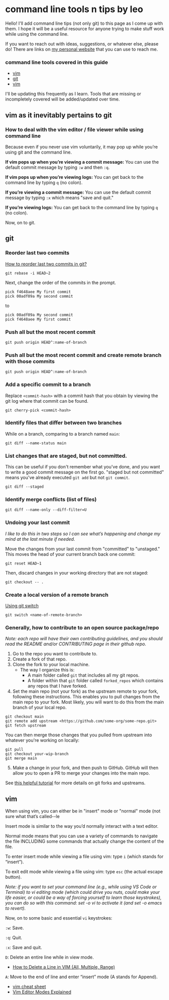 # command line tools n tips by leo

Hello! I'll add command line tips (not only git) to this page as I come up with them. 
I hope it will be a useful resource for anyone trying to make stuff work while using 
the command line.

If you want to reach out with ideas, suggestions, or whatever else, please do! There 
are links on [my personal website](https://leoebfolsom.com/) that you can use to reach me.

### command line tools covered in this guide
* [vim](#vim-as-it-inevitably-pertains-to-git)
* [git](#git)
* [vim](#vim)

I'll be updating this frequently as I learn. Tools that are missing or incompletely covered will be added/updated over time.

## vim as it inevitably pertains to git

### How to deal with the vim editor / file viewer while using command line
Because even if you never use vim voluntarily, it may pop up while you’re 
using git and the command line.

**If vim pops up when you’re viewing a commit message:** You can use the default 
commit message by typing `:w` and then `:q`.

**If vim pops up when you’re viewing logs:** You can get back to the command 
line by typing `q` (no colon).

**If you’re viewing a commit message:** You can use the default commit message by typing `:x` which means "save and quit."

**If you’re viewing logs:** You can get back to the command line by typing `q` (no colon).

Now, on to git.

## git

### Reorder last two commits
[How to reorder last two commits in git?](https://stackoverflow.com/questions/33388210/how-to-reorder-last-two-commits-in-git)

```
git rebase -i HEAD~2
```

Next, change the order of the commits in the prompt.

```
pick f4648aee My first commit
pick 00adf09a My second commit
```

to

```
pick 00adf09a My second commit
pick f4648aee My first commit
```

### Push all but the most recent commit

```
git push origin HEAD^:name-of-branch
```

### Push all but the most recent commit and create remote branch with those commits 

```
git push origin HEAD^:name-of-branch
```

### Add a specific commit to a branch

Replace `<commit-hash>` with a commit hash that you obtain 
by viewing the git log where that commit can be found.

```
git cherry-pick <commit-hash>
```

### Identify files that differ between two branches
While on a branch, comparing to a branch named `main`:

```
git diff --name-status main
```

### List changes that are staged, but not committed.
This can be useful if you don't remember what you've done, and
you want to write a good commit message on the first go. "staged
but not committed" means you've already executed `git add` but 
not `git commit`.

```
git diff --staged
```

### Identify merge conflicts (list of files)

```
git diff --name-only --diff-filter=U
```

### Undoing your last commit
*I like to do this in two steps so I can see what’s 
happening and change my mind at the last minute if needed.*

Move the changes from your last commit from "committed" to "unstaged." 
This moves the head of your current branch back one commit:

```
git reset HEAD~1
```

Then, discard changes in your working directory that are not staged:

```
git checkout -- .
```

### Create a local version of a remote branch
[Using git switch](https://stackoverflow.com/a/9537923/5037635)

```
git switch <name-of-remote-branch>
```

### Generally, how to contribute to an open source package/repo
_Note: each repo will have their own contributing guidelines, and you should 
read the README and/or CONTRIBUTING page in their github repo._

1. Go to the repo you want to contribute to.
2. Create a fork of that repo.
3. Clone the fork to your local machine.
    * The way I organize this is:
        - A main folder called `git` that includes all my git repos.
        - A folder within that `git` folder called `forked_repos` which contains 
        any repos that I have forked.
4. Set the main repo (not your fork) as the upstream remote to your fork, 
following these instructions. This enables you to pull changes from the main repo to your fork.
Most likely, you will want to do this from the main branch of your local repo.
```
git checkout main
git remote add upstream <https://github.com/some-org/some-repo.git>
git fetch upstream
```
You can then merge those changes that you pulled from upstream into whatever you're working
on locally:
```
git pull
git checkout your-wip-branch
git merge main
```
5. Make a change in your fork, and then push to GitHub. GitHub will then allow you to
 open a PR to merge your changes into the main repo.

See [this helpful tutorial](https://www.atlassian.com/git/tutorials/git-forks-and-upstreams) 
for more details on git forks and upstreams. 

## vim

When using vim, you can either be in "insert" mode or "normal" mode (not sure what that’s called--le

Insert mode is similar to the way you’d normally interact with a text editor.

Normal mode means that you can use a variety of commands to navigate the file INCLUDING some commands that actually change the content of the file.

To enter insert mode while viewing a file using vim: type `i` (which stands for “insert”).

To exit edit mode while viewing a file using vim: type `esc` (the actual escape button).

_Note: if you want to set your command line (e.g., while using VS Code or
Terminal) to vi editing mode (which could drive you nuts, could make your life
easier, or could be a way of forcing yourself to learn those keystrokes), you
can do so with this command: set -o vi to activate it (and set -o emacs to revert)._

Now, on to some basic and essential `vi` keystrokes:

`:w`: Save.

`:q`: Quit.

`:x`: Save and quit.

`D`: Delete an entire line while in view mode.
* [How to Delete a Line in VIM {All, Multiple, Range)](https://phoenixnap.com/kb/how-to-delete-line-vim)

`A`: Move to the end of line and enter “insert” mode (A stands for Append).

* [vim cheat sheet](http://www.viemu.com/vi-vim-cheat-sheet.gif)
* [Vim Editor Modes Explained](https://www.freecodecamp.org/news/vim-editor-modes-explained/)